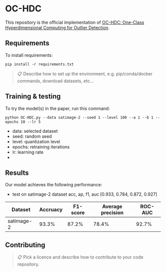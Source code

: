 # OC-HDC

This repository is the official implementation of [OC-HDC: One-Class Hyperdimensional Computing for Outlier Detection](https://openreview.net/attachment?id=jUG3DQhUHve&name=pdf). 

## Requirements

To install requirements:

```setup
pip install -r requirements.txt
```

>📋  Describe how to set up the environment, e.g. pip/conda/docker commands, download datasets, etc...

## Training & testing

To try the model(s) in the paper, run this command:

```train
python OC-HDC.py --data satimage-2 --seed 1 --level 100 --a 1 --b 1 --epochs 10 --lr 5
```
* data: selected dataset
* seed: random seed
* level: quantization level
* epochs: retraining iterations
* lr: learning rate
* 
## Results

Our model achieves the following performance:

* test on satimage-2 dataset
acc, ap, f1, auc
[0.933, 0.784, 0.872, 0.927]

|       Dataset      |     Accruacy     |     F1-score    |     Average precision     |     ROC-AUC      |
| ------------------ | ---------------- | --------------- | ------------------------- | ---------------- |
|     satimage-2     |      93.3%       |      87.2%      |          78.4%            |      92.7%       |


## Contributing


>📋  Pick a licence and describe how to contribute to your code repository. 
